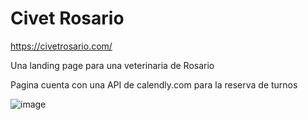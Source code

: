 # Civet Rosario

https://civetrosario.com/

Una landing page para una veterinaria de Rosario

Pagina cuenta con una API de calendly.com para la reserva de turnos

![image](https://github.com/santipdmonte/CivetRosario-LandingPage/assets/102166963/133ae1e4-5e5e-4fe6-8606-582bc3c39ac0)
